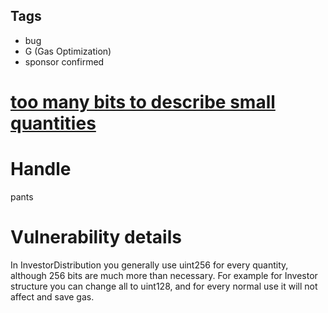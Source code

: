 ## Tags

- bug
- G (Gas Optimization)
- sponsor confirmed

# [too many bits to describe small quantities ](https://github.com/code-423n4/2021-11-bootfinance-findings/issues/8) 

# Handle

pants


# Vulnerability details

In InvestorDistribution you generally use uint256 for every quantity, although 256 bits are much more than necessary. For example for Investor structure you can change all to uint128, and for every normal use it will not affect and save gas.

